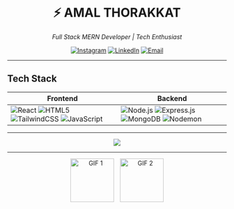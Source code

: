 <!-- Profile Header -->
<div align="center">
  
# ⚡ **AMAL THORAKKAT**  
*Full Stack MERN Developer | Tech Enthusiast*

[![Instagram](https://img.shields.io/badge/Instagram-000000?style=for-the-badge&logo=instagram&logoColor=E4405F)](https://instagram.com/aesthfex)
[![LinkedIn](https://img.shields.io/badge/LinkedIn-000000?style=for-the-badge&logo=linkedin&logoColor=0077B5)](https://linkedin.com/in/amal-thorakkat)
[![Email](https://img.shields.io/badge/Email-000000?style=for-the-badge&logo=gmail&logoColor=D14836)](mailto:amalthorakkat@gmail.com)

</div>

---

##  **Tech Stack**
<div align="center">

| **Frontend** | **Backend** |
|--------------|-------------|
| ![React](https://img.shields.io/badge/-React-000?style=for-the-badge&logo=react&logoColor=61DAFB) ![HTML5](https://img.shields.io/badge/-HTML5-000?style=for-the-badge&logo=html5&logoColor=E34F26) ![TailwindCSS](https://img.shields.io/badge/-Tailwind_CSS-000?style=for-the-badge&logo=tailwind-css&logoColor=38B2AC) ![JavaScript](https://img.shields.io/badge/-JavaScript-000?style=for-the-badge&logo=javascript&logoColor=F7DF1E) | ![Node.js](https://img.shields.io/badge/-Node.js-000?style=for-the-badge&logo=node.js&logoColor=339933) ![Express.js](https://img.shields.io/badge/-Express.js-000?style=for-the-badge&logo=express&logoColor=white) ![MongoDB](https://img.shields.io/badge/-MongoDB-000?style=for-the-badge&logo=mongodb&logoColor=4EA94B) ![Nodemon](https://img.shields.io/badge/-Nodemon-000?style=for-the-badge&logo=nodemon&logoColor=76D04B) |

</div>

---

<div align="center">
  <img src="https://skillicons.dev/icons?i=react,nodejs,express,mongodb,html,css,js,tailwind&theme=dark" />
</div>

---

<div align="center">
  <img src="https://pouch.jumpshare.com/preview/TqaoTzOI42vL5_VIT5UCuaGqXVPn2F45ZEy7F3q5K28WinSe7lAeQhIvvsAcCzXIi2HaATe9QU8uHrKAujBPvY0MzouFq0Iyc9HFK_vEt6s" alt="GIF 1" style="width:100px; height:auto; margin-right:10px;" />
  <img src="https://pouch.jumpshare.com/preview/tK2s501nvE6gHSnuB229XeWUQkpwesH-ovirgkNHMB1-Jbrcs7jf7rz4q2D3tZ0GNkybD2yXlM3dIxwFq50ZXCGufCFwBo4j7iYUQfTyaCI" alt="GIF 2" style="width:100px; height:auto;" />
</div>
